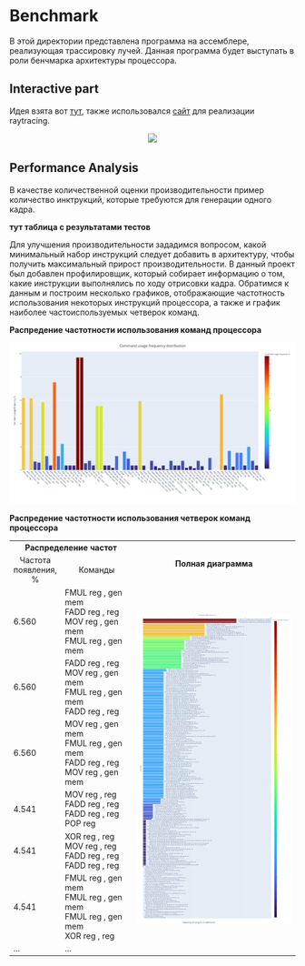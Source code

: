 # Benchmark

В этой директории представлена программа на ассемблере, реализующая трассировку лучей. Данная программа будет выступать в роли бенчмарка архитектуры процессора.

## Interactive part

Идея взята вот [тут](https://github.com/DinoZ1729/Ray), также использовался [сайт](https://www.scratchapixel.com/lessons/3d-basic-rendering/minimal-ray-tracer-rendering-simple-shapes/ray-sphere-intersection) для реализации raytracing.
<p align="center">
  <img src="benchmark.gif">
</p>

## Performance Analysis

В качестве количественной оценки производительности пример количество инктрукций, которые требуются для генерации одного кадра. 

**тут таблица с результатами тестов**

Для улучшения производительности зададимся вопросом, какой минимальный набор инструкций следует добавить в архитектуру, чтобы получить максимальный прирост производительности.
В данный проект был добавлен профилировщик, который собирает информацию о том, какие инструкции выполнялись по ходу отрисовки кадра. Обратимся к данным и построим несколько графиков,
отображающие частотность использования некоторых инструкций процессора, а также и график наиболее частоиспользуемых четверок команд.

**Распредение частотности использования команд процессора**

<p align="center">
  <img src="CUF.svg">
</p>

**Распредение частотности использования четверок команд процессора**

<table>
    <colgroup>
        <col style="width: 15%;">
        <col style="width: 25%;">
    </colgroup>
    <tbody>
        <tr>
            <th colspan="2" align="center">Распределение частот</th>
            <th align="center" rowspan="2">Полная диаграмма</th>
        </tr>
        <tr>
            <td align="center">Частота появления, %</td>
            <td align="center">Команды</td>
        </tr>
        <tr>
            <td>6.560</td><td> FMUL reg , gen mem<br> FADD reg , reg<br> MOV reg , gen mem<br> FMUL reg , gen mem<br> </td>
            <td rowspan="7"><img src="SU.svg"></td>
        </tr>
        <tr>
            <td>6.560</td><td> FADD reg , reg<br> MOV reg , gen mem<br> FMUL reg , gen mem<br> FADD reg , reg<br> </td>
        </tr>
        <tr>
            <td>6.560</td><td> MOV reg , gen mem<br> FMUL reg , gen mem<br> FADD reg , reg<br> MOV reg , gen mem<br> </td>
        </tr>
        <tr>
            <td>4.541</td><td> MOV reg , reg<br> FADD reg , reg<br> FADD reg , reg<br> POP reg<br> </td>
        </tr>
        <tr>
            <td>4.541</td><td> XOR reg , reg<br> MOV reg , reg<br> FADD reg , reg<br> FADD reg , reg<br> </td>
        </tr>
        <tr>
            <td>4.541</td><td> FMUL reg , gen mem<br> FMUL reg , gen mem<br> FMUL reg , gen mem<br> XOR reg , reg<br> </td>
        </tr>
        <tr>
            <td>...</td><td> ... </td>
        </tr>
    </tbody>
</table>


